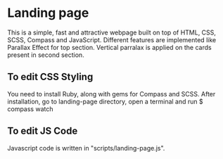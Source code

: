 Landing page
==============

This is a simple, fast and attractive webpage built on top of HTML, CSS, SCSS, Compass and JavaScript. Different features are implemented like Parallax Effect for top section. Vertical parralax is applied on the cards present in second section.

To edit CSS Styling
--------------
You need to install Ruby, along with gems for Compass and SCSS. After installation, go to landing-page directory, open a terminal and run
    $ compass watch

To edit JS Code
--------------
Javascript code is written in "scripts/landing-page.js".
